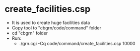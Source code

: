 # create_facilities.csp
- It is used to create huge facilities data
- Copy tool to "cbgrn/code/command" folder
- cd "cbgrn" folder
- Run:
  - ./grn.cgi -Cq code/command/create_facilities.csp 10000 
